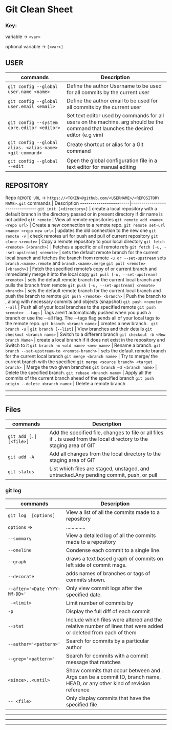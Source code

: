 # Git Clean Sheet

### Key:
  variable ->  `<var>`
  
  optional variable -> `[<var>]`

## USER
commands                                      |                   Description
----------------------------------------------|--------------------------------
`git config --global user.name <name>` | Define the author Username to be used for all commits by the current user
`git config --global user.email <email>` | Define the author email to be used for all commits by the current user
`git config --system core.editor <editor>`| Set text editor used by commands for all users on the machine. <editor> arg should be the command that launches the desired editor (e.g vim)
`git config --global alias. <alias-name> <git-command>` | Create shortcut or alias for a Git command
`git config --global --edit` | Open the global configuration file in a text editor for manual editing

## REPOSITORY
Repo `REMOTE URL` -> `https://<TOKEN>@github.com/<USERNAME>/<REPOSITORY NAME>.git`
commands                |                   Description
------------------------|--------------------------------
`git init [<directory>]` | create a local repository with a default branch in the directory passed or in present directory if dir name is not added
`git remote` | View all remote repositories
`git remote add <name> <repo url>` | Create a new connection to a remote repo.
`git remote set-url <name> <repo new url>` | updates the old connection <url> to the new one
`git remote -v` | check remotes <origin> url for push and pull of current repository
`git clone <remote>` | Copy a remote repository to your local directory
`git fetch <remote> [<branch>]` | Fetches a specific <branch> or all remote refs
`git fetch [-u, --set-upstream] <remote>` | sets the default remote branch for the current local branch and fetches the branch from remote `-u or --set-upstream` sets  `branch.<name>.remote` and `branch.<name>.merge`
`git pull <remote> [<branch>]` | Fetch the specified remote’s copy of <branch>  or current branch and immediately merge it into the local copy 
`git pull [-u, --set-upstream] <remote>` | sets the default remote branch for the current local branch and pulls the branch from remote
`git push [-u, --set-upstream] <remote> <branch>` | sets the default remote branch for the current local branch and push the branch to remote
`git push <remote> <branch>` | Push the branch to <remote>, along with necessary commits and objects (snapshot)
`git push <remote> --all` | Push all of your local branches to the specified remote
`git push <remote> --tags` | Tags aren’t automatically pushed when you push a branch or use the --all flag. The --tags flag sends all of your local tags to the remote repo.
`git branch <branch name>` | creates a new branch.
` git branch -u` | 
`git branch [--list]` | View branches and their details
`git checkout <branch name>` | Switch to a different branch
`git checkout -b <New branch Name>` | create a local branch if it does not exist in the repository and Switch to it
`git branch -m <old name> <new name>` | Rename a branch.
`git branch --set-upstream-to <remote-branch>` | sets the default remote branch for the current local branch
`git merge <branch name>` | Try to merge/ the current branch with the specified <branch>
`git merge <source branch> <target branch> `| Merge the two given branches
`git branch –d <branch name>` | Delete the specified branch.
`git rebase <branch name>` | Apply all the commits of the current branch ahead of the specified branch
`git push origin --delete <branch name>` | Delete a remote branch

---------------------------------
-----------------------------
## Files

commands                                           |                   Description
---------------------------------------------------|--------------------------------
`git add [.] [<file>]` | Add the specified file, changes to file or all files if `.` is used from the local directory to the staging area of GIT
`git add -A`  | Add all changes from the local directory to the staging area of GIT
`git status` | List which files are staged, unstaged, and untracked.Any pending commit, push, or pull


### git log

commands                                           |                   Description
---------------------------------------------------|--------------------------------
`git log  [options]`                 | View a list of all the commits made to a repository
`options` =>              | ..............
`--summary`               | View a detailed log of all the commits made to a repository
`--oneline`               | Condense each commit to a single line.
`--graph`                 | draws a text based graph of commits on left side of commit msgs.
`--decorate`              |  adds names of branches or tags of commits shown.
`--after='<Date YYYY-MM-DD>'` |  Only view commit logs after the specified date.
` -<limit>`              | Limit number of commits by <limit>
`-p`     | Display the full diff of each commit
`--stat` | Include which files were altered and the relative number of lines that were added or deleted from each of them
`--author='<pattern>'` | Search for commits by a particular author
`--grep='<pattern>'`    | Search for commits with a commit message that matches <pattern>
`<since>..<until>`     | Show commits that occur between <since> and <until>. Args can be a commit ID, branch name, HEAD, or any other kind of revision reference
`-- <file>` | Only display commits that have the specified file

------------------------------------
-------------------------------------

---------------------------
